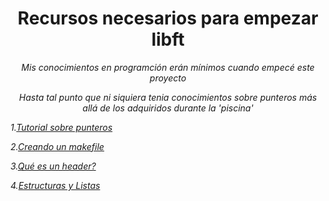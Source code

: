 

<h1 align="center" width="100%">Recursos necesarios para empezar libft</h1>

<p align="center" width="100%"><i>Mis conocimientos en programción erán mínimos cuando empecé este proyecto</p>
<p align="center" width="100%">Hasta tal punto que ni siquiera tenia conocimientos sobre punteros más allá de los adquiridos durante la 'piscina'</p>

1.[Tutorial sobre punteros](ptr.md)

2.[Creando un makefile](makefile.md)

3.[Qué es un header?](header.md)

4.[Estructuras y Listas](list.md)

